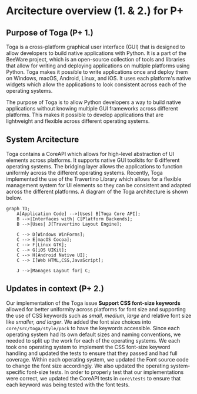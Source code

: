 # Arcitecture overview (1. & 2.) for P+

## Purpose of Toga (P+ 1.)
Toga is a cross-platform graphical user interface (GUI) that is designed to allow developers to build native applications with Python. It is a part of the BeeWare project, which is an open-source collection of tools and libraries that allow for writing and deploying applications on multiple platforms using Python. Toga makes it possible to write applications once and deploy them on Windows, macOS, Android, Linux, and iOS. It uses each platform's native widgets which allow the applications to look consistent across each of the operating systems. 

The purpose of Toga is to allow Python developers a way to build native applications without knowing multiple GUI frameworks across different platforms. This makes it possible to develop applications that are lightweight and flexible across different operating systems. 

## System Arcitecture

Toga contains a CoreAPI which allows for high-level abstraction of UI elements across platforms. It supports native GUI toolkits for 6 different operating systems. The bridging layer allows the applications to function uniformly across the different operating systems. Recently, Toga implemented the use of the Travertino Library which allows for a flexible management system for UI elements so they can be consistent and adapted across the different platforms. A diagram of the Toga architecture is shown below. 

```mermaid
graph TD;
    A[Application Code] -->|Uses| B[Toga Core API];
    B -->|Interfaces with| C[Platform Backends];
    B -->|Uses| J[Travertino Layout Engine];
    
    C --> D[Windows WinForms];
    C --> E[macOS Cocoa];
    C --> F[Linux GTK];
    C --> G[iOS UIKit];
    C --> H[Android Native UI];
    C --> I[Web HTML,CSS,JavaScript];
    
    J -->|Manages Layout for| C;
```

## Updates in context (P+ 2.)
Our implementation of the Toga issue **Support CSS font-size keywords** allowed for better uniformity across platforms for font size and supporting the use of CSS keywords such as *small, medium, large* and relative font size like *smaller, and larger*. We added the font size choices into `core/src/toga/style/pack` to have the keywords accessible. Since each operating system had its own default sizes and naming conventions, we needed to split up the work for each of the operating systems. We each took one operating system to implement the CSS font-size keyword handling and updated the tests to ensure that they passed and had full coverage. Within each operating system, we updated the Font source code to change the font size accordingly. We also updated the operating system-specific font-size tests. In order to properly test that our implementations were correct, we updated the CoreAPI tests in `core\tests` to ensure that each keyword was being tested with the font tests. 
